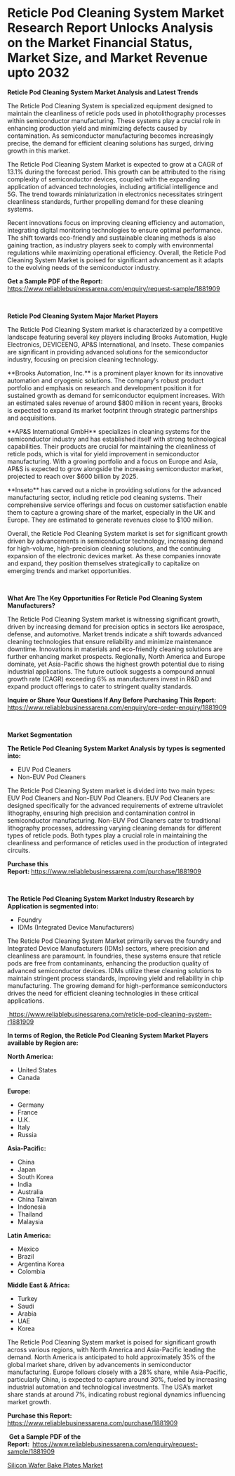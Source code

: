<p><h1>Reticle Pod Cleaning System Market Research Report Unlocks Analysis on the Market Financial Status, Market Size, and Market Revenue upto 2032</h1></p><p><strong>Reticle Pod Cleaning System Market Analysis and Latest Trends</strong></p>
<p><p>The Reticle Pod Cleaning System is specialized equipment designed to maintain the cleanliness of reticle pods used in photolithography processes within semiconductor manufacturing. These systems play a crucial role in enhancing production yield and minimizing defects caused by contamination. As semiconductor manufacturing becomes increasingly precise, the demand for efficient cleaning solutions has surged, driving growth in this market.</p><p>The Reticle Pod Cleaning System Market is expected to grow at a CAGR of 13.1% during the forecast period. This growth can be attributed to the rising complexity of semiconductor devices, coupled with the expanding application of advanced technologies, including artificial intelligence and 5G. The trend towards miniaturization in electronics necessitates stringent cleanliness standards, further propelling demand for these cleaning systems.</p><p>Recent innovations focus on improving cleaning efficiency and automation, integrating digital monitoring technologies to ensure optimal performance. The shift towards eco-friendly and sustainable cleaning methods is also gaining traction, as industry players seek to comply with environmental regulations while maximizing operational efficiency. Overall, the Reticle Pod Cleaning System Market is poised for significant advancement as it adapts to the evolving needs of the semiconductor industry.</p></p>
<p><strong>Get a Sample PDF of the Report:&nbsp;</strong> <a href="https://www.reliablebusinessarena.com/enquiry/request-sample/1881909?utm_campaign=2206&utm_medium=2&utm_source=Github&utm_content=ia&utm_term=01032025&utm_id=reticle-pod-cleaning-system">https://www.reliablebusinessarena.com/enquiry/request-sample/1881909</a></p>
<p>&nbsp;</p>
<p><strong>Reticle Pod Cleaning System Major Market Players</strong></p>
<p><p>The Reticle Pod Cleaning System market is characterized by a competitive landscape featuring several key players including Brooks Automation, Hugle Electronics, DEVICEENG, AP&S International, and Inseto. These companies are significant in providing advanced solutions for the semiconductor industry, focusing on precision cleaning technology.</p><p>**Brooks Automation, Inc.** is a prominent player known for its innovative automation and cryogenic solutions. The company's robust product portfolio and emphasis on research and development position it for sustained growth as demand for semiconductor equipment increases. With an estimated sales revenue of around $800 million in recent years, Brooks is expected to expand its market footprint through strategic partnerships and acquisitions.</p><p>**AP&S International GmbH** specializes in cleaning systems for the semiconductor industry and has established itself with strong technological capabilities. Their products are crucial for maintaining the cleanliness of reticle pods, which is vital for yield improvement in semiconductor manufacturing. With a growing portfolio and a focus on Europe and Asia, AP&S is expected to grow alongside the increasing semiconductor market, projected to reach over $600 billion by 2025.</p><p>**Inseto** has carved out a niche in providing solutions for the advanced manufacturing sector, including reticle pod cleaning systems. Their comprehensive service offerings and focus on customer satisfaction enable them to capture a growing share of the market, especially in the UK and Europe. They are estimated to generate revenues close to $100 million.</p><p>Overall, the Reticle Pod Cleaning System market is set for significant growth driven by advancements in semiconductor technology, increasing demand for high-volume, high-precision cleaning solutions, and the continuing expansion of the electronic devices market. As these companies innovate and expand, they position themselves strategically to capitalize on emerging trends and market opportunities.</p></p>
<p>&nbsp;</p>
<p><strong>What Are The Key Opportunities For Reticle Pod Cleaning System Manufacturers?</strong></p>
<p><p>The Reticle Pod Cleaning System market is witnessing significant growth, driven by increasing demand for precision optics in sectors like aerospace, defense, and automotive. Market trends indicate a shift towards advanced cleaning technologies that ensure reliability and minimize maintenance downtime. Innovations in materials and eco-friendly cleaning solutions are further enhancing market prospects. Regionally, North America and Europe dominate, yet Asia-Pacific shows the highest growth potential due to rising industrial applications. The future outlook suggests a compound annual growth rate (CAGR) exceeding 6% as manufacturers invest in R&D and expand product offerings to cater to stringent quality standards.</p></p>
<p><strong>Inquire or Share Your Questions If Any Before Purchasing This Report:</strong> <a href="https://www.reliablebusinessarena.com/enquiry/pre-order-enquiry/1881909?utm_campaign=2206&utm_medium=2&utm_source=Github&utm_content=ia&utm_term=01032025&utm_id=reticle-pod-cleaning-system">https://www.reliablebusinessarena.com/enquiry/pre-order-enquiry/1881909</a></p>
<p>&nbsp;</p>
<p><strong>Market Segmentation</strong></p>
<p><strong>The Reticle Pod Cleaning System Market Analysis by types is segmented into:</strong></p>
<p><ul><li>EUV Pod Cleaners</li><li>Non-EUV Pod Cleaners</li></ul></p>
<p><p>The Reticle Pod Cleaning System market is divided into two main types: EUV Pod Cleaners and Non-EUV Pod Cleaners. EUV Pod Cleaners are designed specifically for the advanced requirements of extreme ultraviolet lithography, ensuring high precision and contamination control in semiconductor manufacturing. Non-EUV Pod Cleaners cater to traditional lithography processes, addressing varying cleaning demands for different types of reticle pods. Both types play a crucial role in maintaining the cleanliness and performance of reticles used in the production of integrated circuits.</p></p>
<p><strong>Purchase this Report:&nbsp;</strong><a href="https://www.reliablebusinessarena.com/purchase/1881909?utm_campaign=2206&utm_medium=2&utm_source=Github&utm_content=ia&utm_term=01032025&utm_id=reticle-pod-cleaning-system">https://www.reliablebusinessarena.com/purchase/1881909</a></p>
<p>&nbsp;</p>
<p><strong>The Reticle Pod Cleaning System Market Industry Research by Application is segmented into:</strong></p>
<p><ul><li>Foundry</li><li>IDMs (Integrated Device Manufacturers)</li></ul></p>
<p><p>The Reticle Pod Cleaning System Market primarily serves the foundry and Integrated Device Manufacturers (IDMs) sectors, where precision and cleanliness are paramount. In foundries, these systems ensure that reticle pods are free from contaminants, enhancing the production quality of advanced semiconductor devices. IDMs utilize these cleaning solutions to maintain stringent process standards, improving yield and reliability in chip manufacturing. The growing demand for high-performance semiconductors drives the need for efficient cleaning technologies in these critical applications.</p></p>
<p><a href="https://www.reliablebusinessarena.com/reticle-pod-cleaning-system-r1881909?utm_campaign=2206&utm_medium=2&utm_source=Github&utm_content=ia&utm_term=01032025&utm_id=reticle-pod-cleaning-system">&nbsp;https://www.reliablebusinessarena.com/reticle-pod-cleaning-system-r1881909</a></p>
<p><strong>In terms of Region, the Reticle Pod Cleaning System Market Players available by Region are:</strong></p>
<p>
    <p> <strong> North America: </strong>
        <ul>
            <li>United States</li>
            <li>Canada</li>
        </ul>
        </p> 
    <p> <strong> Europe: </strong>
        <ul>
            <li>Germany</li>
            <li>France</li>
            <li>U.K.</li>
            <li>Italy</li>
            <li>Russia</li>
        </ul>
        </p> 
    <p> <strong> Asia-Pacific: </strong>
        <ul>
            <li>China</li>
            <li>Japan</li>
            <li>South Korea</li>
            <li>India</li>
            <li>Australia</li>
            <li>China Taiwan</li>
            <li>Indonesia</li>
            <li>Thailand</li>
            <li>Malaysia</li>
        </ul>
        </p> 
    <p> <strong> Latin America: </strong>
        <ul>
            <li>Mexico</li>
            <li>Brazil</li>
            <li>Argentina Korea</li>
            <li>Colombia</li>
        </ul>
        </p> 
    <p> <strong> Middle East & Africa: </strong>
        <ul>
            <li>Turkey</li>
            <li>Saudi</li>
            <li>Arabia</li>
            <li>UAE</li>
            <li>Korea</li>
        </ul>
    </p>
    </p>
<p><p>The Reticle Pod Cleaning System market is poised for significant growth across various regions, with North America and Asia-Pacific leading the demand. North America is anticipated to hold approximately 35% of the global market share, driven by advancements in semiconductor manufacturing. Europe follows closely with a 28% share, while Asia-Pacific, particularly China, is expected to capture around 30%, fueled by increasing industrial automation and technological investments. The USA’s market share stands at around 7%, indicating robust regional dynamics influencing market growth.</p></p>
<p><strong>Purchase this Report: </strong><a href="https://www.reliablebusinessarena.com/purchase/1881909?utm_campaign=2206&utm_medium=2&utm_source=Github&utm_content=ia&utm_term=01032025&utm_id=reticle-pod-cleaning-system">https://www.reliablebusinessarena.com/purchase/1881909</a></p>
<p>&nbsp;<strong>Get a Sample PDF of the Report:&nbsp;&nbsp;</strong><a href="https://www.reliablebusinessarena.com/enquiry/request-sample/1881909?utm_campaign=2206&utm_medium=2&utm_source=Github&utm_content=ia&utm_term=01032025&utm_id=reticle-pod-cleaning-system">https://www.reliablebusinessarena.com/enquiry/request-sample/1881909</a></p>
<p><strong></strong></p>
<p><p><a href="https://github.com/pelahotayabe/Market-Research-Report-List-1/blob/main/silicon-wafer-bake-plates-market.md?utm_campaign=2206&utm_medium=2&utm_source=Github&utm_content=ia&utm_term=01032025&utm_id=reticle-pod-cleaning-system">Silicon Wafer Bake Plates Market</a></p></p>